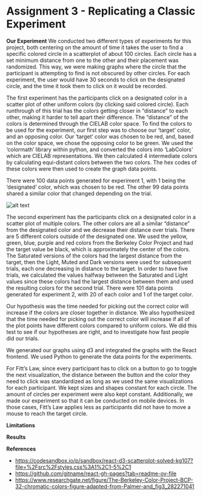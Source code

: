 Assignment 3 - Replicating a Classic Experiment  
===
**Our Experiment**
We conducted two different types of experiments for this project, both centering on the amount of time it takes the user to find a specific colored circle in a scatterplot of about 100 circles. Each circle has a set minimum distance from one to the other and their placement was randomized. This way, we were making graphs where the circle that the participant is attempting to find is not obscured by other circles. For each experiment, the user would have 30 seconds to click on the designated circle, and the time it took them to click on it would be recorded.

The first experiment has the participants click on a designated color in a scatter plot of other uniform colors (by clicking said colored circle). Each runthrough of this trial has the colors getting closer in “distance” to each other, making it harder to tell apart their difference. The “distance” of the colors is determined through the CIELAB color space. To find the colors to be used for the experiment, our first step was to choose our ‘target’ color, and an opposing color. Our ‘target’ color was chosen to be red, and, based on the color space, we chose the opposing color to be green. We used the ‘colormath’ library within python, and converted the colors into ‘LabColors’ which are CIELAB representations. We then calculated 4 intermediate colors by calculating equi-distant colors between the two colors. The hex codes of these colors were then used to create the graph data points.

There were 100 data points generated for experiment 1, with 1 being the ‘designated’ color, which was chosen to be red. The other 99 data points shared a similar color that changed depending on the trial.

![alt text](http://url/to/img.png)

The second experiment has the participants click on a designated color in a scatter plot of multiple colors. The other colors are all a similar “distance” from the designated color and we decrease their distance over trials. There are 5 different colors outside of the designated one. We used the yellow, green, blue, purple and red colors from the Berkeley Color Project and had the target value be black, which is approximately the center of the colors. The Saturated versions of the colors had the largest distance from the target, then the Light, Muted and Dark versions were used for subsequent trials, each one decreasing in distance to the target. In order to have five trials, we calculated the values halfway between the Saturated and Light values since these colors had the largest distance between them and used the resulting colors for the second trial. There were 101 data points generated for experiment 2, with 20 of each color and 1 of the target color.

Our hypothesis was the time needed for picking out the correct color will increase if the colors are closer together in distance. We also hypothesized that the time needed for picking out the correct color will increase if all of the plot points have different colors compared to uniform colors. We did this test to see if our hypotheses are right, and to investigate how fast people did our trials.

We generated our graphs using d3 and integrated the graphs with the React frontend. We used Python to generate the data points for the experiments.

For Fitt’s Law, since every participant has to click on a button to go to toggle the next visualization, the distance between the button and the color they need to click was standardized as long as we used the same visualizations for each participant. We kept sizes and shapes constant for each circle. The amount of circles per experiment were also kept constant. Additionally, we made our experiment so that it can be conducted on mobile devices. In those cases, Fitt’s Law applies less as participants did not have to move a mouse to reach the target circle. 

**Limitations**

**Results**

**References**
- https://codesandbox.io/p/sandbox/react-d3-scatterplot-solved-kg107?file=%2Fsrc%2Fstyles.css%3A1%2C1-5%2C1
- https://github.com/gitname/react-gh-pages?tab=readme-ov-file
- https://www.researchgate.net/figure/The-Berkeley-Color-Project-BCP-32-chromatic-colors-figure-adapted-from-Palmer-and_fig3_282271041
